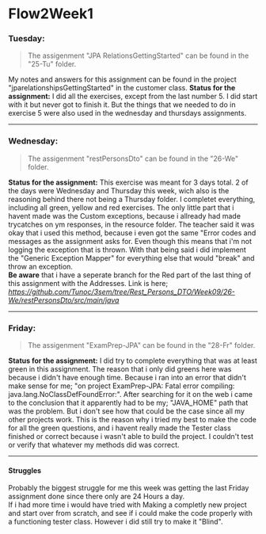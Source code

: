 # Flow2Week1

### Tuesday:

> The assigenment "JPA RelationsGettingStarted" can be found in the "25-Tu" folder.  

My notes and answers for this assignment can be found in the project "jparelationshipsGettingStarted" in the customer class.
**Status for the assignment:** I did all the exercises, except from the last number 5.
I did start with it but never got to finish it. But the things that we needed to do in exercise 5 were also used in the wednesday
and thursdays assignments.
***

### Wednesday:

> The assigenment "restPersonsDto" can be found in the "26-We" folder.  

**Status for the assignment:** This exercise was meant for 3 days total. 2 of the days were Wednesday and Thursday this week, 
wich also is the reasoning behind there not being a Thursday folder. I completet everything, including all green, yellow and red exercises.
The only little part that i havent made was the Custom exceptions, because i allready had made trycatches on ym responses,
in the resource folder. The teacher said it was okay that i used this method, because i even got the same "Error codes and messages as the assignment asks for.
Even though this means that i'm not logging the exception that is thrown.
With that being said i did implement the "Generic Exception Mapper" for everything else that would "break" and throw an exception.  
**Be aware** that i have a seperate branch for the Red part of the last thing of this assignment with the Addresses.
Link is here; *https://github.com/Tunoc/3sem/tree/Rest_Persons_DTO/Week09/26-We/restPersonsDto/src/main/java*
***

### Friday:

> The assigenment "ExamPrep-JPA" can be found in the "28-Fr" folder.  

**Status for the assignment:** I did try to complete everything that was at least green in this assignment.
The reason that i only did greens here was because i didn't have enough time. Because i ran into an error that didn't make
sense for me; "on project ExamPrep-JPA: Fatal error compiling: java.lang.NoClassDefFoundError:". After searching for it on
the web i came to the conclusion that it apparently had to be my; "JAVA_HOME" path that was the problem. But i don't see how that
could be the case since all my other projects work.
This is the reason why i tried my best to make the code for all the green questions, and i havent really made the Tester class
finished or correct because i wasn't able to build the project. I couldn't test or verify that whatever my methods did was correct.
***

#### Struggles
Probably the biggest struggle for me this week was getting the last Friday assignment done since there only are 24 Hours a day.  
If i had more time i would have tried with Making a completly new project and start over from scratch,
and see if i could make the code properly with a functioning tester class. However i did still try to make it "Blind".
